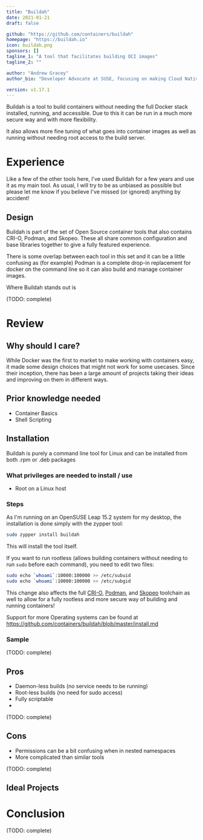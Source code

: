 ```yaml
---
title: "Buildah"
date: 2021-01-21
draft: false

github: "https://github.com/containers/buildah"
homepage: "https://buildah.io"
icon: buildah.png
sponsors: []
tagline_1: "A tool that facilitates building OCI images"
tagline_2: ""

author: "Andrew Gracey"
author_bio: "Developer Advocate at SUSE, focusing on making Cloud Native development less painful"

version: v1.17.1
---
```



Buildah is a tool to build containers without needing the full Docker stack installed, running, and accessible. Due to this it can be run in a much more secure way and with more flexibility. 

It also allows more fine tuning of what goes into container images as well as running without needing root access to the build server.


# Experience
Like a few of the other tools here, I've used Buildah for a few years and use it as my main tool. As usual, I will try to be as unbiased as possible but please let me know if you believe I've missed (or ignored) anything by accident!

## Design

Buildah is part of the set of Open Source container tools that also contains CRI-O, Podman, and Skopeo. These all share common configuration and base libraries together to give a fully featured experience. 

There is some overlap between each tool in this set and it can be a little confusing as (for example) Podman is a complete drop-in replacement for docker on the command line so it can also build and manage container images.

Where Buildah stands out is 

(TODO: complete)


# Review

## Why should I care?

While Docker was the first to market to make working with containers easy, it made some design choices that might not work for some usecases. Since their inception, there has been a large amount of projects taking their ideas and improving on them in different ways. 

## Prior knowledge needed

- Container Basics
- Shell Scripting


## Installation

Buildah is purely a command line tool for Linux and can be installed from both .rpm or .deb packages

### What privileges are needed to install / use

- Root on a Linux host

### Steps

As I'm running on an OpenSUSE Leap 15.2 system for my desktop, the installation is done simply with the zypper tool:

```bash 
sudo zypper install buildah
```

This will install the tool itself. 

If you want to run rootless (allows building containers without needing to run `sudo` before each command), you need to edit two files:

```bash
sudo echo `whoami`:10000:100000 >> /etc/subuid
sudo echo `whoami`:10000:100000 >> /etc/subgid
```

This change also affects the full [CRI-O](https://cri-o.io), [Podman](podman.io), and [Skopeo](https://github.com/containers/skopeo) toolchain as well to allow for a fully rootless and more secure way of building and running containers!


Support for more Operating systems can be found at https://github.com/containers/buildah/blob/master/install.md

### Sample

(TODO: complete)

## Pros

- Daemon-less builds (no service needs to be running)
- Root-less builds (no need for sudo access)
- Fully scriptable
- 

(TODO: complete)

## Cons

- Permissions can be a bit confusing when in nested namespaces
- More complicated than similar tools

(TODO: complete)

## Ideal Projects



# Conclusion


(TODO: complete)
